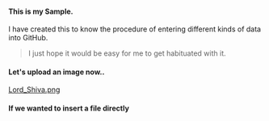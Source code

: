 #### This is my Sample.
I have created this to know the procedure of entering different kinds of data into GitHub.
> I just hope it would be easy for me to get habituated with it.
#### Let's upload an image now..
[Lord_Shiva.png](https://github.com/AdiLakshmi-Malla/sample/blob/master/Lord_Shiva.png)
#### If we wanted to insert a file directly 
